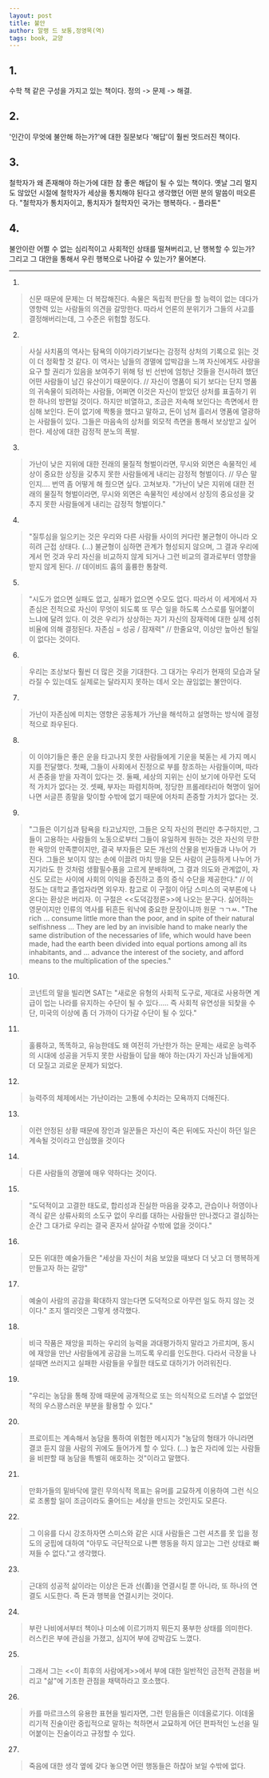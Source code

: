 ```yaml
---
layout: post
title: 불안
author: 알랭 드 보통,정영목(역)
tags: book, 교양
---
```


## 1. 
수학 책 같은 구성을 가지고 있는 책이다. 정의 -> 문제 -> 해결.

## 2. 
'인간이 무엇에 불안해 하는가?'에 대한 질문보다 '해답'이 훨씬 멋드러진 책이다.

## 3. 
철학자가 왜 존재해야 하는가에 대한 참 좋은 해답이 될 수 있는 책이다. 옛날 그리 멀지도 않았던 시절에 철학자가 세상을 통치해야 된다고 생각했던 어떤 분의 말씀이 떠오른다. "철학자가 통치자이고, 통치자가 철학자인 국가는 행복하다. - 플라톤"

## 4. 
불안이란 어쩔 수 없는 심리적이고 사회적인 상태를 떨쳐버리고, 난 행복할 수 있는가? 그리고 그 대안을 통해서 우린 행복으로 나아갈 수 있는가? 물어본다.

- - -

1. 
> 신문 때문에 문제는 더 복잡해진다. 속물은 독립적 판단을 할 능력이 없는 데다가 영향력 있는 사람들의 의견을 갈망한다. 따라서 언론의 분위기가 그들의 사고를 결정해버리는데, 그 수준은 위험할 정도다.
 
2. 
> 사실 사치품의 역사는 탐욕의 이야기라기보다는 감정적 상처의 기록으로 읽는 것이 더 정확할 것 같다. 이 역사는 남들의 경멸에 압박감을 느껴 자신에게도 사랑을 요구 할 권리가 있음을 보여주기 위해 텅 빈 선반에 엄청난 것들을 전시하려 했던 어떤 사람들이 남긴 유산이기 때문이다. // 자신이 명품이 되기 보다는 단지 명품의 귀속물이 되려하는 사람들, 어쩌면 이것은 자신이 받았던 상처를 표출하기 위한 하나의 방편일 것이다. 하지만 비열하고, 조금은 저속해 보인다는 측면에서 한심해 보인다. 돈이 없기에 짝퉁을 했다고 말하고, 돈이 넘쳐 흘러서 명품에 열광하는 사람들이 있다. 그들은 마음속의 상처를 외모적 측면을 통해서 보상받고 싶어한다. 세상에 대한 감정적 분노의 폭발.
 
3. 
> 가난이 낮은 지위에 대한 전래의 물질적 형벌이라면, 무시와 외면은 속물적인 세상이 중요한 상징을 갖추지 못한 사람들에게 내리는 감정적 형벌이다. // 무슨 말인지.... 번역 좀 어떻게 해 줬으면 싶다. 고쳐보자. "가난이 낮은 지위에 대한 전래의 물질적 형벌이라면, 무시와 외면은 속물적인 세상에서 상징의 중요성을 갖추지 못한 사람들에게 내리는 감정적 형벌이다."
 
4. 
> "질투심을 일으키는 것은 우리와 다른 사람들 사이의 커다란 불균형이 아니라 오히려 근접 상태다. (...) 불균형이 심하면 관계가 형성되지 않으며, 그 결과 우리에게서 먼 것과 우리 자신을 비교하지 않게 되거나 그런 비교의 결과로부터 영향을 받지 않게 된다. // 데이비드 흄의 훌륭한 통찰력.
 
5. 
> "시도가 없으면 실패도 없고, 실패가 없으면 수모도 없다. 따라서 이 세게에서 자존심은 전적으로 자신이 무엇이 되도록 또 무슨 일을 하도록 스스로를 밀어붙이느냐에 달려 있다. 이 것은 우리가 상상하는 자기 자신의 잠재력에 대한 실제 성취비율에 의해 결정된다. 자존심 = 성공 / 잠재력" // 한줄요약, 이상만 높아선 될일이 없다는 것이다.
 
6. 
> 우리는 조상보다 훨씬 더 많은 것을 기대한다. 그 대가는 우리가 현재의 모습과 달라질 수 있는데도 실제로는 달라지지 못하는 데서 오는 끊임없는 불안이다.
 
7. 
> 가난이 자존심에 미치는 영향은 공동체가 가난을 해석하고 설명하는 방식에 결정적으로 좌우된다.
 
8. 
> 이 이야기들은 좋은 운을 타고나지 못한 사람들에게 기운을 북돋는 세 가지 메시지를 전달했다. 첫째, 그들이 사회에서 진정으로 부를 창조하는 사람들이며, 따라서 존중을 받을 자격이 있다는 것. 둘째, 세상의 지위는 신이 보기에 아무런 도덕적 가치가 없다는 것. 셋째, 부자는 파렴치하며, 정당한 프롤레타리아 혁명이 일어나면 서글픈 종말을 맞이할 수밖에 없기 때문에 어차피 존중할 가치가 없다는 것.
 
9. 
> "그들은 이기심과 탐욕을 타고났지만, 그들은 오직 자신의 편리만 추구하지만, 그들이 고용하는 사람들의 노동으로부터 그들이 유일하게 원하는 것은 자신의 무한한 욕망의 만족뿐이지만, 결국 부자들은 모든 개선의 산물을 빈자들과 나누어 가진다. 그들은 보이지 않는 손에 이끌려 마치 땅을 모든 사람이 균등하게 나누어 가지기라도 한 것처럼 생활필수품을 고르게 분배하며, 그 결과 의도와 관계없이, 자신도 모르는 사이에 사회의 이익을 증진하고 종의 증식 수단을 제공한다." // 이 정도는 대학교 졸업자라면 외우자. 참고로 이 구절이 아담 스미스의 국부론에 나온다는 환상은 버리자. 이 구절은 <<도덕감정론>>에 나오는 문구다. 싫어하는 영문이지만 인류의 역사를 뒤흔든 워낙에 중요한 문장이니까 원문 ㄱㄱㅆ.
"The rich ... consume little more than the poor, and in spite of their natural selfishness ... They are led by an invisible hand to make nearly the same distribution of the necessaries of life, which would have been made, had the earth been divided into equal portions among all its inhabitants, and ... advance the interest of the society, and afford means to the multiplication of the species."
 
10. 
> 코넌트의 말을 빌리면 SAT는 "새로운 유형의 사회적 도구로, 제대로 사용하면 계급이 업는 나라를 유지하는 수단이 될 수 있다..... 즉 사회적 유연성을 되찾을 수단, 미국의 이상에 좀 더 가까이 다가갈 수단이 될 수 있다."
 
11. 
> 훌륭하고, 똑똑하고, 유능한데도 왜 여전히 가난한가 하는 문제는 새로운 능력주의 시대에 성공을 거두지 못한 사람들이 답을 해야 하는(자기 자신과 남들에게) 더 모질고 괴로운 문제가 되었다.
 
12. 
> 능력주의 체제에서는 가난이라는 고통에 수치라는 모욕까지 더해진다.

13. 
> 이런 안정된 상황 때문에 장인과 일꾼들은 자신이 죽은 뒤에도 자신이 하던 일은 계속될 것이라고 안심했을 것이다

14. 
> 다른 사람들의 경멸에 매우 약하다는 것이다.
 
15. 
> "도덕적이고 고결한 태도로, 합리성과 진실한 마음을 갖추고, 관습이나 허영이나 격식 같은 상류사회의 소도구 없이 우리를 대하는 사람들만 만나겠다고 결심하는 순간 그 대가로 우리는 결국 혼자서 살아갈 수밖에 없을 것이다."

16. 
> 모든 위대한 예술가들은 "세상을 자신이 처음 보았을 때보다 더 낫고 더 행복하게 만들고자 하는 갈망"

17. 
> 예술이 사람의 공감을 확대하지 않는다면 도덕적으로 아무런 일도 하지 않는 것이다." 조지 엘리엇은 그렇게 생각했다.
 
18. 
> 비극 작품은 재앙을 피하는 우리의 능력을 과대평가하지 말라고 가르치며, 동시에 재앙을 만난 사람들에게 공감을 느끼도록 우리를 인도한다. 다라서 극장을 나설때면 쓰러지고 실패한 사람들을 우월한 태도로 대하기가 어려워진다.
 
19. 
> "우리는 농담을 통해 장애 때문에 공개적으로 또는 의식적으로 드러낼 수 없었던 적의 우스꽝스러운 부분을 활용할 수 있다."
 
20. 
> 프로이트는 계속해서 농담을 통하여 위험한 메시지가 "농담의 형태가 아니라면 결코 듣지 않을 사람의 귀에도 들어가게 할 수 있다. (...) 높은 자리에 있는 사람들을 비판할 때 농담을 특별히 애호하는 것"이라고 말했다.
 
21. 
> 만화가들의 밑바닥에 깔린 무의식적 목표는 유머를 교묘하게 이용하여 그런 식으로 조롱할 일이 조금이라도 줄어드는 세상을 만드는 것인지도 모른다.
 
22. 
> 그 이유를 다시 강조하자면 스미스와 같은 시대 사람들은 그런 셔츠를 못 입을 정도의 궁핍에 대하여 "아무도 극단적으로 나쁜 행동을 하지 않고는 그런 상태로 빠져들 수 없다."고 생각했다.
 
23. 
> 근대의 성공적 삶이라는 이상은 돈과 선(善)을 연결시킬 뿐 아니라, 또 하나의 연결도 시도한다. 즉 돈과 행복을 연결시키는 것이다.

24. 
> 부란 나비에서부터 책이나 미소에 이르기까지 뭐든지 풍부한 상태를 의미한다. 러스킨은 부에 관심을 가졌고, 심지어 부에 강박감도 느꼈다.
 
25. 
> 그래서 그는 <<이 최후의 사람에게>>에서 부에 대한 일반적인 금전적 관점을 버리고 "삶"에 기초한 관점을 채택하라고 호소했다.

26. 
> 카를 마르크스의 유용한 표현을 빌리자면, 그런 믿음들은 이데올로기다. 이데올리기적 진술이란 중립적으로 말하는 척하면서 교묘하게 어던 편파적인 노선을 밀어붙이는 진술이라고 규정할 수 있다.

27. 
> 죽음에 대한 생각 옆에 갖다 놓으면 어떤 행동들은 하찮아 보일 수밖에 없다.


